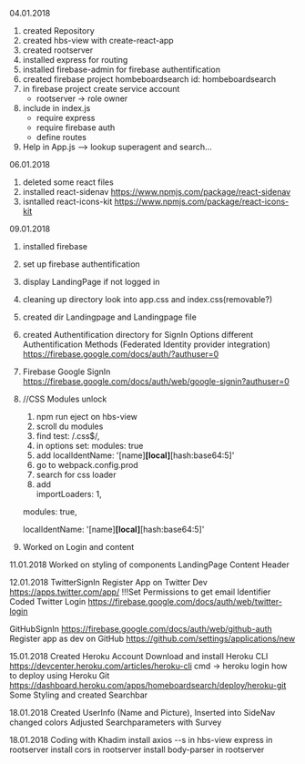 04.01.2018
1. created Repository
2. created hbs-view with create-react-app
3. created rootserver
  4. installed express for routing
  5. installed firebase-admin for firebase authentification
6. created firebase project hombeboardsearch id: hombeboardsearch
7. in firebase project create service account
      - rootserver -> role owner
8. include in index.js
    - require express
    - require firebase auth
    - define routes
9. Help in App.js --> lookup superagent and search...

06.01.2018
1. deleted some react files
2. installed react-sidenav https://www.npmjs.com/package/react-sidenav
3. isntalled react-icons-kit https://www.npmjs.com/package/react-icons-kit

09.01.2018
1. installed firebase
2. set up firebase authentification
3. display LandingPage if not logged in
4. cleaning up directory look into app.css and index.css(removable?)
5. created dir Landingpage and Landingpage file
7. created Authentification directory for SignIn Options
different Authentification Methods (Federated Identity provider integration)
https://firebase.google.com/docs/auth/?authuser=0
6. Firebase Google SignIn https://firebase.google.com/docs/auth/web/google-signin?authuser=0
7. //CSS Modules unlock
      1. npm run eject on hbs-view
      2. scroll du modules
      3. find test: /\.css$/,
      4. in options set:
      modules: true
      5. add
      localIdentName: '[name]__[local]__[hash:base64:5]'
      6. go to webpack.config.prod
      7. search for css loader
      8. add	                  
      importLoaders: 1,

      modules: true,

      localIdentName: '[name]__[local]__[hash:base64:5]'

  8. Worked on Login and content

11.01.2018
Worked on styling of components
  LandingPage
  Content
  Header

12.01.2018
TwitterSignIn
Register App on Twitter Dev https://apps.twitter.com/app/
!!!Set Permissions to get email Identifier
Coded Twitter Login https://firebase.google.com/docs/auth/web/twitter-login

GitHubSignIn
https://firebase.google.com/docs/auth/web/github-auth
Register app as dev on GitHub https://github.com/settings/applications/new

15.01.2018
Created Heroku Account
Download and install Heroku CLI https://devcenter.heroku.com/articles/heroku-cli
cmd -> heroku login
how to deploy using Heroku Git https://dashboard.heroku.com/apps/homeboardsearch/deploy/heroku-git
Some Styling and created Searchbar


18.01.2018
Created UserInfo (Name and Picture), Inserted into SideNav
changed colors
Adjusted Searchparameters with Survey

18.01.2018 Coding with Khadim
install axios --s       in hbs-view
express                 in rootserver
install cors            in rootserver
install body-parser     in rootserver
